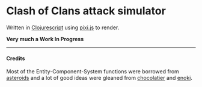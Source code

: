 # Clash of Clans attack simulator

Written in [Clojurescript](https://github.com/clojure/clojurescript) using [pixi.js](http://www.pixijs.com/) to render.

**Very much a Work In Progress**


---

#### Credits
Most of the Entity-Component-System functions were borrowed from [asteroids](https://github.com/johntrimble/asteroids) and a lot of good ideas were gleaned from [chocolatier](https://github.com/alexkehayias/chocolatier) and [enoki](https://github.com/harto/enoki).
